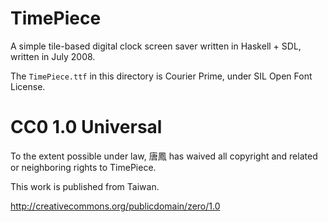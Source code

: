 TimePiece
=========

A simple tile-based digital clock screen saver written in Haskell + SDL, written in July 2008.

The `TimePiece.ttf` in this directory is Courier Prime, under SIL Open Font License.

# CC0 1.0 Universal

To the extent possible under law, 唐鳳 has waived all copyright
and related or neighboring rights to TimePiece.

This work is published from Taiwan.

http://creativecommons.org/publicdomain/zero/1.0
